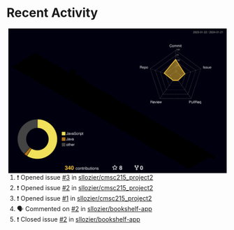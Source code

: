 # Recent Activity

<!-- Summary -->
<a href="/METRICS.md">
<img align="right" width="500" alt="Profile data, generated with yoshi389111/github-profile-3d-contrib" src="./profile-3d-contrib/profile-night-rainbow.svg"/>
</a>

<!--START_SECTION:activity-->
1. ❗️ Opened issue [#3](https://github.com/sllozier/cmsc215_project2/issues/3) in [sllozier/cmsc215_project2](https://github.com/sllozier/cmsc215_project2)
2. ❗️ Opened issue [#2](https://github.com/sllozier/cmsc215_project2/issues/2) in [sllozier/cmsc215_project2](https://github.com/sllozier/cmsc215_project2)
3. ❗️ Opened issue [#1](https://github.com/sllozier/cmsc215_project2/issues/1) in [sllozier/cmsc215_project2](https://github.com/sllozier/cmsc215_project2)
4. 🗣 Commented on [#2](https://github.com/sllozier/bookshelf-app/issues/2) in [sllozier/bookshelf-app](https://github.com/sllozier/bookshelf-app)
5. ❗️ Closed issue [#2](https://github.com/sllozier/bookshelf-app/issues/2) in [sllozier/bookshelf-app](https://github.com/sllozier/bookshelf-app)
<!--END_SECTION:activity-->
